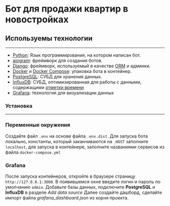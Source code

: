 # Бот для продажи квартир в новостройках

## Используемы технологии

---

- [Python](https://www.python.org/): Язык программирования, на котором написан бот.
- [aiogram](https://docs.aiogram.dev/en/latest/index.html#): фреймворк для создания ботов.
- [Django](https://www.djangoproject.com/): фреймворк, используемый в качестве [ORM](https://ru.wikipedia.org/wiki/ORM) и админки.
- [Docker](https://docs.docker.com/) и [Docker Compose](https://docs.docker.com/compose/): упаковка бота в контейнер.
- [PostgreSQL](https://www.postgresql.org/): СУБД для хранения данных.
- [InfluxDB](https://www.influxdata.com/): СУБД, оптимизированная для работы с данными, содержащими [отметки времени](https://www.influxdata.com/time-series-database/)
- [Grafana](https://grafana.com/): технология для визуализации данных


### Установка

---

### Переменные окружения

Создайте файл `.env` на основе файла `.env.dist`. Для запуска бота локально, константы, который заканчиваются на `_HOST`
заполните `localhost`, для запуска в контейнере, заполните названиями сервисов из файла `docker-compose.yml`

### Grafana

После запуска контейнеров, откройте в браузере страницу `http://127.0.0.1:3000`. В появившемся окне введите логин и
пароль по умолчанию `admin`. Добавьте базы данных, подключите **PostgreSQL** и **InfluxDB** в разделе *Add data source*
Далее создайте дашборд, сделайте импорт файла *grafana_dashboard.json* из корня проекта.
